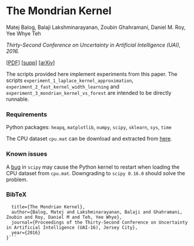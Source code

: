 # The Mondrian Kernel

Matej Balog, Balaji Lakshminarayanan, Zoubin Ghahramani, Daniel M. Roy, Yee Whye Teh

*Thirty-Second Conference on Uncertainty in Artificial Intelligence (UAI), 2016.*

[[PDF](http://www.auai.org/uai2016/proceedings/papers/236.pdf)] 
[[supp](http://www.auai.org/uai2016/proceedings/supp/236_supp.pdf)] 
[[arXiv](https://arxiv.org/abs/1606.05241)]

The scripts provided here implement experiments from this paper. The scripts `experiment_1_laplace_kernel_approximation`, `experiment_2_fast_kernel_width_learning` and `experiment_3_mondrian_kernel_vs_forest` are intended to be directly runnable.

### Requirements

Python packages: `heapq`, `matplotlib`, `numpy`, `scipy`, `sklearn`, `sys`, `time`

The CPU dataset `cpu.mat` can be download and extracted from [here](https://keysduplicated.com/~ali/random-features/data/cpu.tgz).

### Known issues

A [bug](http://stackoverflow.com/questions/35283073/scipy-io-loadmat-doesnt-work) in `scipy` may cause the Python kernel to restart when loading the CPU dataset from `cpu.mat`. Downgrading to `scipy 0.16.0` should solve the problem. 

### BibTeX

```@article{balog2016mondriankernel,
  title={The Mondrian Kernel},
  author={Balog, Matej and Lakshminarayanan, Balaji and Ghahramani, Zoubin and Roy, Daniel M and Teh, Yee Whye},
  journal={Proceedings of the Thirty-Second Conference on Uncertainty in Artificial Intelligence (UAI-16), Jersey City},
  year={2016}
}```
